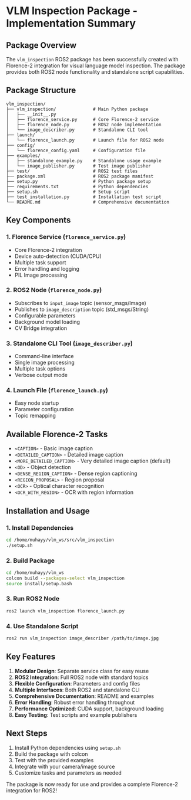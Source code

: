 # VLM Inspection Package - Implementation Summary

## Package Overview

The `vlm_inspection` ROS2 package has been successfully created with Florence-2 integration for visual language model inspection. The package provides both ROS2 node functionality and standalone script capabilities.

## Package Structure

```
vlm_inspection/
├── vlm_inspection/              # Main Python package
│   ├── __init__.py
│   ├── florence_service.py      # Core Florence-2 service
│   ├── florence_node.py         # ROS2 node implementation
│   └── image_describer.py       # Standalone CLI tool
├── launch/
│   └── florence_launch.py       # Launch file for ROS2 node
├── config/
│   └── florence_config.yaml     # Configuration file
├── examples/
│   ├── standalone_example.py    # Standalone usage example
│   └── image_publisher.py       # Test image publisher
├── test/                        # ROS2 test files
├── package.xml                  # ROS2 package manifest
├── setup.py                     # Python package setup
├── requirements.txt             # Python dependencies
├── setup.sh                     # Setup script
├── test_installation.py         # Installation test script
└── README.md                    # Comprehensive documentation
```

## Key Components

### 1. Florence Service (`florence_service.py`)
- Core Florence-2 integration
- Device auto-detection (CUDA/CPU)
- Multiple task support
- Error handling and logging
- PIL Image processing

### 2. ROS2 Node (`florence_node.py`)
- Subscribes to `input_image` topic (sensor_msgs/Image)
- Publishes to `image_description` topic (std_msgs/String)
- Configurable parameters
- Background model loading
- CV Bridge integration

### 3. Standalone CLI Tool (`image_describer.py`)
- Command-line interface
- Single image processing
- Multiple task options
- Verbose output mode

### 4. Launch File (`florence_launch.py`)
- Easy node startup
- Parameter configuration
- Topic remapping

## Available Florence-2 Tasks

- `<CAPTION>` - Basic image caption
- `<DETAILED_CAPTION>` - Detailed image caption
- `<MORE_DETAILED_CAPTION>` - Very detailed image caption (default)
- `<OD>` - Object detection
- `<DENSE_REGION_CAPTION>` - Dense region captioning
- `<REGION_PROPOSAL>` - Region proposal
- `<OCR>` - Optical character recognition
- `<OCR_WITH_REGION>` - OCR with region information

## Installation and Usage

### 1. Install Dependencies
```bash
cd /home/muhayy/vlm_ws/src/vlm_inspection
./setup.sh
```

### 2. Build Package
```bash
cd /home/muhayy/vlm_ws
colcon build --packages-select vlm_inspection
source install/setup.bash
```

### 3. Run ROS2 Node
```bash
ros2 launch vlm_inspection florence_launch.py
```

### 4. Use Standalone Script
```bash
ros2 run vlm_inspection image_describer /path/to/image.jpg
```

## Key Features

1. **Modular Design**: Separate service class for easy reuse
2. **ROS2 Integration**: Full ROS2 node with standard topics
3. **Flexible Configuration**: Parameters and config files
4. **Multiple Interfaces**: Both ROS2 and standalone CLI
5. **Comprehensive Documentation**: README and examples
6. **Error Handling**: Robust error handling throughout
7. **Performance Optimized**: CUDA support, background loading
8. **Easy Testing**: Test scripts and example publishers

## Next Steps

1. Install Python dependencies using `setup.sh`
2. Build the package with colcon
3. Test with the provided examples
4. Integrate with your camera/image source
5. Customize tasks and parameters as needed

The package is now ready for use and provides a complete Florence-2 integration for ROS2!
